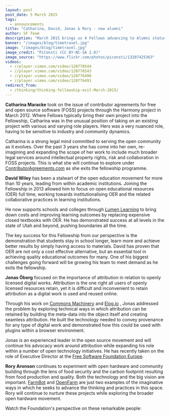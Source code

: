 ```yaml
---
layout: post
post_date: 5 March 2015
tags: 
  - announcements
title: "Catharina, David, Jonas & Rory - new alumni"
author: SF Team
description: "March 2015 brings us 4 Fellows advancing to Alumni status. We are honoured to have been a part of their journey so far and welcome them continuing to engage and being an integral part of our Fellows network."
banner: "/images/blog/timetravel.jpg"
image: "/images/blog/timetravel.jpg"
image_credit: "PiConsti (CC BY-NC-SA 2.0)"
image_source: "https://www.flickr.com/photos/piconsti/13207425363"
videos:
  - //player.vimeo.com/video/120778544
  - //player.vimeo.com/video/120778543
  - //player.vimeo.com/video/120776490
  - //player.vimeo.com/video/120776491
redirect_from:
  - /thinking/thinking-fellowship-exit-March-2015/
---
```


**Catharina Maracke** took on the issue of contributor agreements for free and open source software (FOSS) projects through the Harmony project in March 2012. Where Fellows typically bring their own project into the Fellowship, Catharina was in the unusual position of taking on an existing project with various and varying role players. Hers was a very nuanced role, having to be sensitive to industry and community dynamics.

Catharina is a strong legal mind committed to serving the open community as it evolves. Over the past 3 years she has come into her own, re-imagining and expanding the scope of her work to include much broader legal services around intellectual property rights, risk and collaboration in FOSS projects. This is what she will continue to explore under <a href="http://contributoragreements.com" target="_blank">ContributorAgreements.com</a> as she exits the fellowship programme.

**David Wiley** has been a stalwart of the open education movement for more than 10 years, leading from within academic institutions. Joining the Fellowship in 2013 allowed him to focus on open educational resources (OER) full time, working towards institutionalising OER and the related collaborative practices in learning institutions.

He now supports schools and colleges through <a href="http://lumenlearning.com/">Lumen Learning</a> to bring down costs and improving learning outcomes by replacing expensive closed textbooks with OER. He has demonstrated success at all levels in the state of Utah and beyond, pushing boundaries all the time.

The key success for this Fellowship from our perspective is the demonstration that students stay in school longer, learn more and achieve better results by simply having access to materials. David has proven that OER are not only a cost effective alternative, but an essential tool in achieving quality educational outcomes for many. One of his biggest challenges going forward will be growing his team to meet demand as he exits the fellowship.

**Jonas Öberg** focused on the importance of attribution in relation to openly licensed digital works. Attribution is the one right all users of openly licensed resources retain, yet it is difficult and inconvenient to retain attribution as a digital work is used and reused online. 

Through his work on <a href="http://commonsmachinery.se/">Commons Machinery</a> and <a href="http://elog.io/">Elog.io</a> , Jonas addressed the problem by exploring technical ways in which attribution can be retained by building the meta-data into the object itself and creating seamless attribution. He built the technology needed to convey provenance for any type of digital work and demonstrated how this could be used with plugins within a browser environment.

Jonas is an experienced leader in the open source movement and will continue his advocacy work around attribution while expanding his role within a number of open technology initiatives. He has recently taken on the role of Executive Director at the <a href="http://fsfe.org/about/oberg/">Free Software Foundation Europe</a>.

**Rory Aronson** continues to experiment with open hardware and community building through the lens of food security and the carbon footprint resulting from food production and quality.  Both the technology and the big vision are important. <a href="http://go.farmbot.it/">FarmBot</a> and <a href="https://openfarm.cc/">OpenFarm</a> are just two examples of the imaginative ways in which he seeks to advance the thinking and practices in this space. Rory will continue to nurture these projects while exploring the broader open hardware movement.

Watch the Foundation's perspective on these remarkable people:

<!-- Videos listed in the front-matter will automatically be added here. -->
